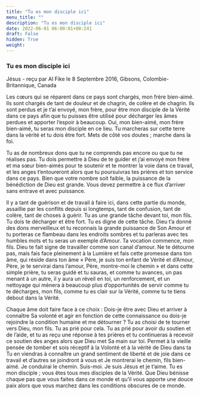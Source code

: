 ```yaml
---
title: "Tu es mon disciple ici"
menu_title: ""
description: "Tu es mon disciple ici"
date: 2022-06-01 06:00:01+00:241
draft: False
hidden: True
weight:
---
```

### Tu es mon disciple ici

Jésus - reçu par Al Fike le 8 Septembre 2016, Gibsons, Colombie-Britannique, Canada

Les cœurs qui se réparent dans ce pays sont chargés, mon frère bien-aimé. Ils sont chargés de tant de douleur et de chagrin, de colère et de chagrin. Ils sont perdus et je t’ai envoyé, mon frère, pour être mon disciple de la Vérité dans ce pays afin que tu puisses être utilisé pour décharger les âmes perdues et apporter l’espoir à beaucoup. Oui, mon bien-aimé, mon frère bien-aimé, tu seras mon disciple en ce lieu. Tu marcheras sur cette terre dans la vérité et tu dois être fort. Mets de côté vos doutes ; marche dans la foi.

Tu as de nombreux dons que tu ne comprends pas encore ou que tu ne réalises pas. Tu dois permettre à Dieu de te guider et j’ai envoyé mon frère et ma sœur bien-aimés pour te soutenir et te montrer la voie dans ce travail, et les anges t’entoureront alors que tu poursuivras tes prières et ton service dans ce pays. Bien que votre nombre soit faible, la puissance de la bénédiction de Dieu est grande. Vous devez permettre à ce flux d’arriver sans entrave et avec puissance.

Il y a tant de guérison et de travail à faire ici, dans cette partie du monde, assaillie par les conflits depuis si longtemps, tant de confusion, tant de colère, tant de choses à guérir. Tu as une grande tâche devant toi, mon fils. Tu dois te décharger et être fort. Tu es digne de cette tâche. Dieu t’a donné des dons merveilleux et tu reconnais la grande puissance de Son Amour et tu porteras ce flambeau dans les endroits sombres et tu parleras avec tes humbles mots et tu seras un exemple d’Amour. Ta vocation commence, mon fils. Dieu te fait signe de travailler comme son canal d’amour. Ne te détourne pas, mais fais face pleinement à la Lumière et fais cette promesse dans ton âme, qui réside dans ton âme « Père, je suis ton enfant de Vérité et d’Amour, Père, je te servirai dans l’amour, Père, montre-moi le chemin » et dans cette simple prière, tu seras guidé et tu sauras, et comme tu avances, un pas menant à un autre, il y aura un réveil en toi, un renforcement, et un nettoyage qui mènera à beaucoup plus d’opportunités de servir comme tu te décharges, mon fils, comme tu es clair sur la Vérité, comme tu te tiens debout dans la Vérité.

Chaque âme doit faire face à ce choix : Dois-je être avec Dieu et arriver à connaître Sa volonté et agir en fonction de cette connaissance ou dois-je rejoindre la condition humaine et me détourner ? Tu as choisi de te tourner vers Dieu, mon fils. Tu as prié pour cela. Tu as prié pour avoir du soutien et de l’aide, et tu as reçu une réponse à tes prières et tu continueras à recevoir ce soutien des anges alors que Dieu met Sa main sur toi. Permet à la vieille pensée de tomber et sois réceptif à la Volonté et à la vérité de Dieu dans ta Tu en viendras à connaître un grand sentiment de liberté et de joie dans ce travail et d’autres se joindront à vous et Je montrerai le chemin, fils bien-aimé. Je conduirai le chemin. Suis-moi. Je suis Jésus et je t’aime. Tu es mon disciple ; vous êtes tous mes disciples de la Vérité. Que Dieu bénisse chaque pas que vous faites dans ce monde et qu’il vous apporte une douce paix alors que vous marchez dans les conditions obscures de ce monde.



